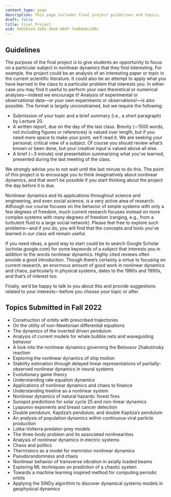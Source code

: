 ```yaml
---
content_type: page
description: This page includes final project guidelines and topics.
draft: false
title: Final Project
uid: 94d2bce4-3e02-4beb-b6df-7ed84ebc196c
---
```

## Guidelines

The purpose of the final project is to give students an opportunity to focus on a particular subject in nonlinear dynamics that they find interesting. For example, the project could be an analysis of an interesting paper or topic in the current scientific literature. It could also be an attempt to apply what you have learned in the class to a particular problem that interests you. In either case you may find it useful to perform your own theoretical or numerical analyses—indeed we encourage it! Analysis of experimental or observational data—or your own experiments or observations!—is also possible. The format is largely unconstrained, but we require the following:

- Submission of your topic and a brief summary (i.e., a short paragraph) by Lecture 20. 
- A written report, due on the day of the last class. Brevity (∼1500 words, not including figures or references) is valued over length, but if you need more space to make your point, we’ll read it. We are seeking your personal, critical view of a subject. Of course you should review what’s known or been done, but your creative input is valued above all else. 
- A brief (∼3 minute) oral presentation summarizing what you’ve learned, presented during the last meeting of the class.

We strongly advise you to not wait until the last minute to do this. The point of this project is to encourage you to think imaginatively about nonlinear dynamics, and that won’t be possible if you start thinking about the project the day before it is due. 

Nonlinear dynamics and its applications throughout science and engineering, and even social science, is a very active area of research. Although our course focuses on the behavior of simple systems with only a few degrees of freedom, much current research focuses instead on more complex systems with many degrees of freedom (ranging, e.g., from a turbulent fluid to a large social network). Please feel free to explore such problems—and if you do, you will find that the concepts and tools you’ve learned in our class will remain useful. 

If you need ideas, a good way to start could be to search Google Scholar (scholar.google.com) for some keywords of a subject that interests you in addition to the words nonlinear dynamics. Highly cited reviews often provide a good introduction. Though there’s certainly a virtue to focusing on current research, an enormous amount of good work in nonlinear dynamics and chaos, particularly in physical systems, dates to the 1980s and 1990s, and that’s of interest too. 

Finally, we’d be happy to talk to you about this and provide suggestions related to your interests—before you choose your topic or after.

## Topics Submitted in Fall 2022

- Construction of orbits with prescribed trajectories
- On the utility of non-Newtonian differential equations
- The dynamics of the inverted driven pendulum
- Analysis of current models for whale bubble nets and waveguiding behavior
- A look into the nonlinear dynamics governing the Belousov Zhabotinsky reaction
- Exploring the nonlinear dynamics of ship motion
- Stability estimation through delayed linear representations of partially-observed nonlinear dynamics in neural systems
- Evolutionary game theory
- Understanding rate equation dynamics
- Applications of nonlinear dynamics and chaos to finance
- Understanding treeline as a nonlinear system
- Nonlinear dynamics of natural hazards: forest fires
- Sunspot predictions for solar cycle 25 and non-linear dynamics
- Lyapunov exponents and breast cancer detection
- Double pendulum, Kapitza’s pendulum, and double Kapitza’s pendulum
- An analysis of population dynamics within continuous viral particle production
- Lotka-Volterra predator-prey models
- The three-body problem and its associated nonlinearities
- Analysis of nonlinear dynamics in electric systems
- Chaos and politics
- Thermistors as a model for memristor nonlinear dynamics
- Pseudorandomness and chaos
- Nonlinear behavior of transverse vibration in axially loaded beams
- Exploring ML techniques on prediction of a chaotic system
- Towards a machine learning inspired method for computing periodic orbits
- Applying the SINDy algorithm to discover dynamical systems models in geophysical dynamics